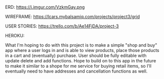 ERD: https://i.imgur.com/VzkmGay.png

WIREFRAME: https://lcars.mybalsamiq.com/projects/project3/grid

USER STORIES: https://trello.com/b/Ae14FjDA/project-3

HEROKU:

What I'm hoping to do with this project is to make a simple
"shop and buy" app where a user logs in and is able to view products, place those products in a cart and (eventually) purchase. User should be fully editable with update delete and add functions. Hope to build on to this app in the future to make it similar to a shope for me  service for buying retail items, so I'll eventually need to have addresses and cancellation functions as well. 